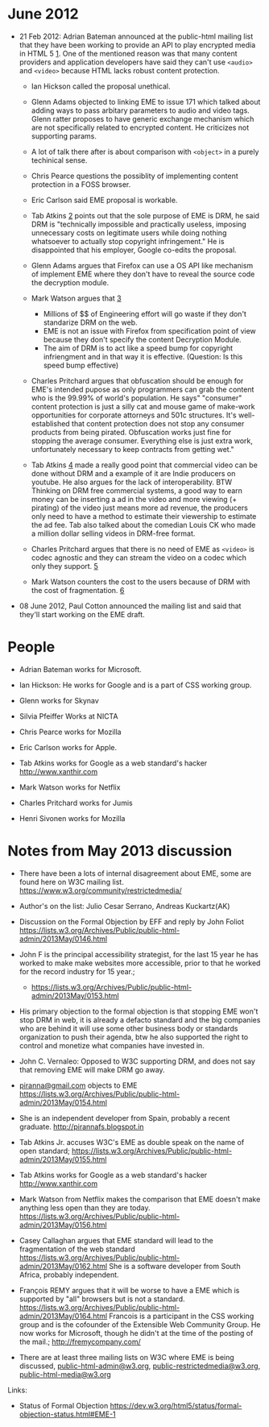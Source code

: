 # June 2012

* 21 Feb 2012: Adrian Bateman announced at the public-html mailing list that
  they have been working to provide an API to play encrypted media in HTML 5
[1]. One of the mentioned reason was that many content providers and
application developers have said they can't use `<audio>` and `<video>` because
HTML lacks robust content protection.

    * Ian Hickson called the proposal unethical.
    * Glenn Adams objected to linking EME to issue 171 which talked about
      adding ways to pass arbitary parameters to audio and video tags. Glenn
ratter proposes to have generic exchange mechanism which are not specifically
related to encrypted content. He criticizes not supporting params.
    * A lot of talk there after is about comparison with `<object>` in a purely
      techinical sense.
    * Chris Pearce questions the possiblity of implementing content protection
      in a FOSS browser.
    * Eric Carlson said EME proposal is workable.
    * Tab Atkins [2] points out that the sole purpose of EME is DRM, he said
      DRM is "technically impossible and practically useless, imposing
unnecessary costs on legitimate users while doing nothing whatsoever to
actually stop copyright infringement." He is disappointed that his employer,
Google co-edits the proposal.
    * Glenn Adams argues that Firefox can use a OS API like mechanism of
      implement EME where they don't have to reveal the source code the
decryption module.
    * Mark Watson argues that [3]
        * Millions of $$ of Engineering effort will go waste if they don't
          standarize DRM on the web.
        * EME is not an issue with Firefox from specification point of view
          because they don't specify the content Decryption Module.
        * The aim of DRM is to act like a speed bump for copyright infriengment
          and in that way it is effective. (Question: Is this speed bump
effective)

    * Charles Pritchard argues that obfuscation should be enough for EME's
      intended pupose as only programmers can grab the content who is the
99.99% of world's population. He says" "consumer" content protection is just a
silly cat and mouse game of make-work opportunities for corporate attorneys and
501c structures. It's well-established that content protection does not stop
any consumer products from being pirated. Obfuscation works just fine for
stopping the average consumer. Everything else is just extra work,
unfortunately necessary to keep contracts from getting wet."

    * Tab Atkins [4] made a really good point that commercial video can be done
      without DRM and a example of it are Indie producers on youtube. He also
argues for the lack of interoperability. BTW Thinking on DRM free commercial
systems, a good way to earn money can be inserting a ad in the video and more
viewing (+ pirating) of the video just means more ad revenue, the producers
only need to have a method to estimate their viewership to estimate the ad fee.
    Tab also talked about the comedian Louis CK who made a million dollar
selling videos in DRM-free format.

    * Charles Pritchard argues that there is no need of EME as `<video>` is
      codec agnostic and they can stream the video on a codec which only they
support. [5]

    * Mark Watson counters the cost to the users because of DRM with the cost
      of fragmentation. [6]




* 08 June 2012, Paul Cotton announced the mailing list and said that they'll
  start working on the EME draft.


[1]: http://lists.w3.org/Archives/Public/public-html/2012Feb/0273.html

[2]: http://lists.w3.org/Archives/Public/public-html/2012Feb/0317.html

[3]: http://lists.w3.org/Archives/Public/public-html/2012Feb/0324.html

[4]: http://lists.w3.org/Archives/Public/public-html/2012Feb/0326.html

[5]: http://lists.w3.org/Archives/Public/public-html/2012Feb/0328.html

[6]: http://lists.w3.org/Archives/Public/public-html/2012Feb/0329.html

[7]: http://lists.w3.org/Archives/Public/public-html/2012Feb/0333.html

[8]: http://lists.w3.org/Archives/Public/public-html/2012Feb/0337.html


# People

* Adrian Bateman works for Microsoft.

* Ian Hickson: He works for Google and is a part of CSS working group.

* Glenn works for Skynav

* Silvia Pfeiffer Works at NICTA

* Chris Pearce works for Mozilla

* Eric Carlson works for Apple.

* Tab Atkins works for Google as a web standard's hacker http://www.xanthir.com

* Mark Watson works for Netflix

* Charles Pritchard works for Jumis

* Henri Sivonen works for Mozilla




# Notes from May 2013 discussion

* There have been a lots of internal disagreement about EME, some are found
  here on W3C mailing list. https://www.w3.org/community/restrictedmedia/


* Author's on the list: Julio Cesar Serrano, Andreas Kuckartz(AK)

* Discussion on the Formal Objection by EFF and reply by John Foliot https://lists.w3.org/Archives/Public/public-html-admin/2013May/0146.html
* John F is the principal accessibility strategist, for the last 15 year he has
  worked to make make websites more accessible, prior to that he worked for the
record industry for 15 year.;
    * https://lists.w3.org/Archives/Public/public-html-admin/2013May/0153.html

* His primary objection to the formal objection is that stopping EME won't stop
  DRM in web, it is already a defacto standard and the big companies who are
behind it will use some other business body or standards organization to push
their agenda, btw he also supported the right to control and monetize what
companies have invested in.

* John C. Vernaleo: Opposed to W3C supporting DRM, and does not say that
  removing EME will make DRM go away.

* piranna@gmail.com objects to EME https://lists.w3.org/Archives/Public/public-html-admin/2013May/0154.html
* She is an independent developer from Spain, probably a recent graduate. http://pirannafs.blogspot.in


* Tab Atkins Jr. accuses W3C's EME as double speak on the name of open
  standard; https://lists.w3.org/Archives/Public/public-html-admin/2013May/0155.html

* Tab Atkins works for Google as a web standard's hacker http://www.xanthir.com

* Mark Watson from Netflix makes the comparison that EME doesn't make anything less open than they are today.
https://lists.w3.org/Archives/Public/public-html-admin/2013May/0156.html

* Casey Callaghan argues that EME standard will lead to the fragmentation of
  the web standard https://lists.w3.org/Archives/Public/public-html-admin/2013May/0162.html
    She is a software developer from South Africa, probably independent.

* François REMY argues that it will be worse to have a EME which is supported
  by "all" browsers but is not a standard.
https://lists.w3.org/Archives/Public/public-html-admin/2013May/0164.html
Francois is a participant in the CSS working group and is the cofounder of the
Extensible Web Community Group. He now works for Microsoft, though he didn't at
the time of the posting of the mail.; http://fremycompany.com/


* There are at least three mailing lists on W3C where EME is being discussed,
  public-html-admin@w3.org, public-restrictedmedia@w3.org,
public-html-media@w3.org


Links:

* Status of Formal Objection https://dev.w3.org/html5/status/formal-objection-status.html#EME-1
